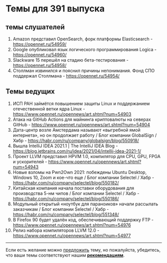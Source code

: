 # Темы для 391 выпуска

## темы слушателей

1. Amazon представил OpenSearch, форк платформы Elasticsearch - https://opennet.ru/54959/
1. Google опубликовал язык логического программирования Logica - https://opennet.ru/54960/
1. Slackware 15 перешёл на стадию бета-тестирования - https://opennet.ru/54958/
1. Столлман извинился и пояснил причины непонимания. Фонд СПО поддержал Столлмана - https://opennet.ru/54954/

## Темы ведущих

1. ИСП РАН займётся повышением защиты Linux и поддержанием отечественной ветки ядра Linux - https://www.opennet.ru/opennews/art.shtml?num=54903
1. Атака на GitHub Actions для майнинга криптовалюты на северах GitHub - https://www.opennet.ru/opennews/art.shtml?num=54904
1. Дата-центр возле Амстердама называют «выгребной ямой интернета», но он продолжает работу / Блог компании GlobalSign / Хабр - https://habr.com/ru/company/globalsign/blog/550918/
1. Вышла IntelliJ IDEA 2021.1 | The IntelliJ IDEA Blog - https://blog.jetbrains.com/ru/idea/2021/04/intellij-idea-2021-1/
1. Проект LLVM представил HPVM 1.0, компилятор для CPU, GPU, FPGA и ускорителей - https://www.opennet.ru/opennews/art.shtml?num=54943
1. Новые взломы на Pwn2Own 2021: побеждены Ubuntu Desktop, Windows 10, Zoom и кое-что еще / Блог компании Selectel / Хабр - https://habr.com/ru/company/selectel/blog/550182/
1. Китайская компания начала поставки оборудования для производства 5-нм чипов / Блог компании Selectel / Хабр - https://habr.com/ru/company/selectel/blog/550186/
1. Модульный открытый «ноутбук для параноиков» начали рассылать заказчикам / Блог компании Selectel / Хабр - https://habr.com/ru/company/selectel/blog/551348/
1. В Firefox 90 будет удалён код, обеспечивающий поддержку FTP - https://www.opennet.ru/opennews/art.shtml?num=54976
1. Релиз набора компиляторов LLVM 12.0 - https://www.opennet.ru/opennews/art.shtml?num=54977

---

Если есть желание можно [предложить](themes_from_listeners.md) тему, но пожалуйста, убедитесь, что ваши темы соответствуют нашим **[рекомендациям](Recommendations_for_the_proposed_topics.md)**.

